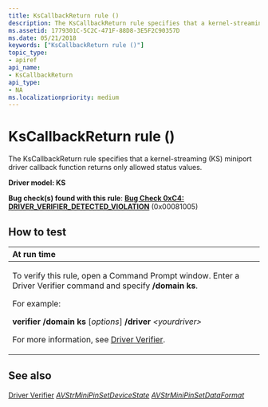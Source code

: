 ```yaml
---
title: KsCallbackReturn rule ()
description: The KsCallbackReturn rule specifies that a kernel-streaming (KS) miniport driver callback function returns only allowed status values.
ms.assetid: 1779301C-5C2C-471F-88D8-3E5F2C90357D
ms.date: 05/21/2018
keywords: ["KsCallbackReturn rule ()"]
topic_type:
- apiref
api_name:
- KsCallbackReturn
api_type:
- NA
ms.localizationpriority: medium
---
```


# KsCallbackReturn rule ()


The KsCallbackReturn rule specifies that a kernel-streaming (KS) miniport driver callback function returns only allowed status values.

**Driver model: KS**

**Bug check(s) found with this rule**: [**Bug Check 0xC4: DRIVER\_VERIFIER\_DETECTED\_VIOLATION**](../debugger/bug-check-0xc4--driver-verifier-detected-violation.md) (0x00081005)


How to test
-----------

<table>
<colgroup>
<col width="100%" />
</colgroup>
<thead>
<tr class="header">
<th align="left">At run time</th>
</tr>
</thead>
<tbody>
<tr class="odd">
<td align="left"><p>To verify this rule, open a Command Prompt window. Enter a Driver Verifier command and specify <strong>/domain ks</strong>.</p>
<p>For example:</p>
<p><strong>verifier /domain ks</strong> [<em>options</em>] <strong>/driver</strong> <em>&lt;yourdriver&gt;</em></p>
<p>For more information, see <a href="https://docs.microsoft.com/windows-hardware/drivers/devtest/driver-verifier" data-raw-source="[Driver Verifier](./driver-verifier.md)">Driver Verifier</a>.</p></td>
</tr>
</tbody>
</table>

 

See also
--------

[Driver Verifier](./driver-verifier.md)
[*AVStrMiniPinSetDeviceState*](/windows-hardware/drivers/ddi/ks/nc-ks-pfnkspinsetdevicestate)
[*AVStrMiniPinSetDataFormat*](/windows-hardware/drivers/ddi/ks/nc-ks-pfnkspinsetdataformat)
 

